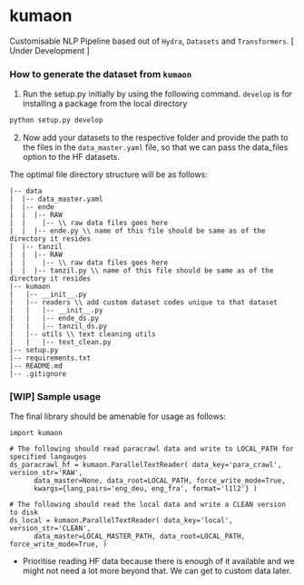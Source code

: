 # kumaon
Customisable NLP Pipeline based out of `Hydra`, `Datasets` and `Transformers`. [ Under Development ]

### How to generate the dataset from `kumaon`

1. Run the setup.py initially by using the following command. `develop` is for installing a package from the local directory 
  ```python
  python setup.py develop
  ```
2. Now add your datasets to the respective folder and provide the path to the files in the `data_master.yaml` file, so that we can pass the data_files option to the HF datasets.

The optimal file directory structure will be as follows:
```
|-- data
|  |-- data_master.yaml
|  |-- ende
|  |  |-- RAW
|  |    |-- \\ raw data files goes here
|  |  |-- ende.py \\ name of this file should be same as of the directory it resides
|  |-- tanzil
|  |  |-- RAW
|  |    |-- \\ raw data files goes here
|  |  |-- tanzil.py \\ name of this file should be same as of the directory it resides
|-- kumaon
|   |-- __init__.py
|   |-- readers \\ add custom dataset codes unique to that dataset
|   |   |-- __init__.py
|   |   |-- ende_ds.py 
|   |   |-- tanzil_ds.py
|   |-- utils \\ text cleaning utils
|   |   |-- text_clean.py
|-- setup.py
|-- requirements.txt
|-- README.md
|-- .gitignore
```

### [WIP] Sample usage
The final library should be amenable for usage as follows:
```
import kumaon

# The following should read paracrawl data and write to LOCAL_PATH for specified langauges
ds_paracrawl_hf = kumaon.ParallelTextReader( data_key='para_crawl', version_str='RAW', 
      data_master=None, data_root=LOCAL_PATH, force_write_mode=True, 
      kwargs={lang_pairs='eng_deu, eng_fra', format='l1l2'} )

# The following should read the local data and write a CLEAN version to disk
ds_local = kumaon.ParallelTextReader( data_key='local', version_str='CLEAN', 
      data_master=LOCAL_MASTER_PATH, data_root=LOCAL_PATH, force_write_mode=True, )
```
* Prioritise reading HF data because there is enough of it available and we might not need a lot more beyond that. We can get to custom data later.
     
